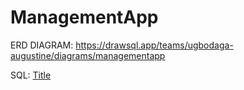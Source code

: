 # ManagementApp
ERD DIAGRAM: https://drawsql.app/teams/ugbodaga-augustine/diagrams/managementapp

SQL: [Title](<../../Documents/SQL Server Management Studio/SQLQuery_Management_App.sql>)

